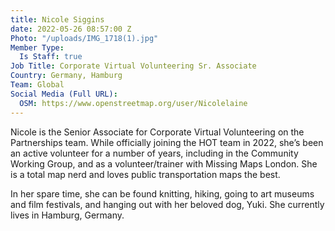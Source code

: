 ```yaml
---
title: Nicole Siggins
date: 2022-05-26 08:57:00 Z
Photo: "/uploads/IMG_1718(1).jpg"
Member Type:
  Is Staff: true
Job Title: Corporate Virtual Volunteering Sr. Associate
Country: Germany, Hamburg
Team: Global
Social Media (Full URL):
  OSM: https://www.openstreetmap.org/user/Nicolelaine
---
```


Nicole is the Senior Associate for Corporate Virtual Volunteering on the Partnerships team. While officially joining the HOT team in 2022, she’s been an active volunteer for a number of years, including in the Community Working Group, and as a volunteer/trainer with Missing Maps London. She is a total map nerd and loves public transportation maps the best.

In her spare time, she can be found knitting, hiking, going to art museums and film festivals, and hanging out with her beloved dog, Yuki. She currently lives in Hamburg, Germany.